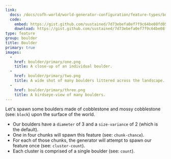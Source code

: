 ```yaml
---
link:
  docs: /docs/cofh-world/world-generator-configuration/feature-types/boulder/
  code:
    embed: https://gist.github.com/sustained/7d73ebefa0ef7f9c64be08fd05bece78.js
    download: https://gist.github.com/sustained/7d73ebefa0ef7f9c64be08fd05bece78/archive/6ca1d4a6c2a8057fd4106cd205fe90882c8b08b4.zip
type: feature
group: boulder
title: Boulder
primary: true
images:
  -
    href: boulder/primary/one.png
    title: A close-up of an individual boulder.
  -
    href: boulder/primary/two.png
    title: A wide shot of many boulders littered across the landscape.
  -
    href: boulder/primary/three.png
    title: A birdseye-view of many boulders.
---
```


Let's spawn some boulders made of cobblestone and mossy cobblestone (see: `block`) upon the surface of the world.

- Our boulders have a `diameter` of 3 and a `size-variance` of 2 (which is the default).
- One in four chunks will spawn this feature (see: `chunk-chance`).
- For each of those chunks, the generator will attempt to spawn our feature once (see: `cluster-count`).
- Each cluster is comprised of a single boulder (see: `count`).